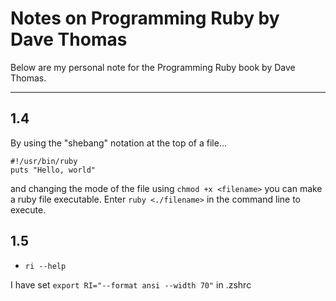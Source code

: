 # Notes on Programming Ruby by Dave Thomas

Below are my personal note for the Programming Ruby book by Dave Thomas.

_____
## 1.4
By using the "shebang" notation at the top of a file...
```
#!/usr/bin/ruby
puts "Hello, world"
```
and changing the mode of the file using `chmod +x <filename>` you can make a ruby file executable. Enter `ruby <./filename>` in the command line to execute.

## 1.5
- `ri --help`

I have set `export RI="--format ansi --width 70"` in .zshrc
